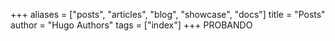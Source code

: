+++
aliases = ["posts", "articles", "blog", "showcase", "docs"]
title = "Posts"
author = "Hugo Authors"
tags = ["index"]
+++
PROBANDO